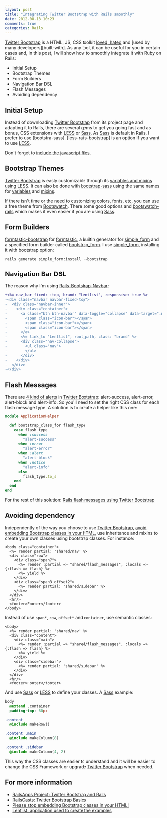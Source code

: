 ```yaml
---
layout: post
title: "Integrating Twitter Bootstrap with Rails smoothly"
date: 2012-08-13 10:23
comments: true
categories: Rails
---
```


[Twitter Bootstrap]:http://twitter.github.com/bootstrap/
[hn-bootstrap]:http://news.ycombinator.com/item?id=3536291
[builtwith]:http://builtwithbootstrap.com/
[LESS]:http://lesscss.org/
[Sass]:http://sass-lang.com/
[bootstrap-sass]:https://github.com/thomas-mcdonald/bootstrap-sass/
[bootstrap-sass-variables]:https://github.com/thomas-mcdonald/bootstrap-sass/blob/master/vendor/assets/stylesheets/bootstrap/_variables.scss
[bootstrap-sass-mixins]:https://github.com/thomas-mcdonald/bootstrap-sass/blob/master/vendor/assets/stylesheets/bootstrap/_mixins.scss
[bootstrap-js]:https://github.com/thomas-mcdonald/bootstrap-sass#javascripts
[bootstrap-less]:https://github.com/metaskills/less-rails-bootstrap/
[simple_form]:https://github.com/plataformatec/simple_form
[formtastic-bootstrap]:https://github.com/mjbellantoni/formtastic-bootstrap
[formtastic]:https://github.com/justinfrench/formtastic
[bootstrap_form]:https://github.com/potenza/bootstrap_form
[Rails-Bootstrap-Navbar]:https://github.com/julescopeland/Rails-Bootstrap-Navbar
[Bootswatch]:http://bootswatch.com/
[bootswatch-rails]:https://github.com/maxim/bootswatch-rails
[Blueprint CSS]:http://www.blueprintcss.org/
[variables]:http://twitter.github.com/bootstrap/less.html#variables
[alerts]:http://twitter.github.com/bootstrap/components.html#alerts
[stop_embedding]:http://ruby.bvision.com/blog/please-stop-embedding-bootstrap-classes-in-your-html


[Twitter Bootstrap] is a HTML, JS, CSS toolkit [loved, hated][hn-bootstrap] and [used by many developers][built-with]. As any tool, it can be useful for you in certain cases and, in this post, I will show how to smoothly integrate it with Ruby on Rails:

* Initial Setup
* Bootstrap Themes
* Form Builders
* Navigation Bar DSL
* Flash Messages
* Avoiding dependency

<!-- more -->

## Initial Setup

Instead of downloading [Twitter Bootstrap] from its project page and adapting it to Rails, there are several gems to get you going fast and as bonus, CSS extensions with [LESS] or [Sass]. As [Sass] is default in Rails, I prefer to use [bootstra-sass]. [less-rails-bootstrap] is an option If you want to use [LESS].

Don't forget to [include the javascript files][bootstrap-js].

## Bootstrap Themes

[Twitter Bootstrap] is easly customizable through its [variables and mixins using LESS][variables]. It can also be done with [bootstrap-sass] using the same names for [variables][bootstrap-sass-variables] and [mixins][bootstrap-sass-mixins].

If there isn't time or the need to customizing colors, fonts, etc, you can use a free theme from [Bootswatch]. There some good options and [bootswatch-rails] which makes it even easier if you are using [Sass].

## Form Builders

[formtastic-bootstrap] for [formtastic], a builtin generator for [simple_form] and a specified form builder called [bootstrap_form]. I use [simple_form], installing it with bootstrap option:

```
rails generate simple_form:install --bootstrap
```

## Navigation Bar DSL

The reason why I'm using [Rails-Bootstrap-Navbar]:

``` diff
+<%= nav_bar fixed: :top, brand: "Lentlist", responsive: true %>
-<div class="navbar navbar-fixed-top">
-  <div class="navbar-inner">
-    <div class="container">
-      <a class="btn btn-navbar" data-toggle="collapse" data-target=".nav-collapse">
-        <span class="icon-bar"></span>
-        <span class="icon-bar"></span>
-        <span class="icon-bar"></span>
-      </a>
-      <%= link_to "Lentlist", root_path, class: "brand" %>
-      <div class="nav-collapse">
-        <ul class="nav">
-        </ul>
-      </div>
-    </div>
-  </div>
-</div>
```

## Flash Messages

There are [4 kind of alerts][alerts] in [Twitter Bootstrap]: alert-success, alert-error, alert-block and alert-info. So you'll need to set the right CSS class for each flash message type. A solution is to create a helper like this one:

``` ruby
module ApplicationHelper

  def bootstrap_class_for flash_type
    case flash_type
      when :success
        "alert-success"
      when :error
        "alert-error"
      when :alert
        "alert-block"
      when :notice
        "alert-info"
      else
        flash_type.to_s
    end
  end
end
```

For the rest of this solution: [Rails flash messages using Twitter Bootstrap](https://gist.github.com/3344628)

## Avoiding dependency

Independently of the way you choose to use [Twitter Bootstrap], [avoid embedding Bootstrap classes in your HTML][stop_embedding], use inheritance and mixins to create your own classes using bootstrap classes. For instance:

``` erb
<body class="container">
  <%= render partial: 'shared/nav' %>
  <div class="row">
    <div class="span7">
      <%= render :partial => "shared/flash_messages", :locals => {:flash => flash} %> 
      <%= yield %>
    </div>
    <div class="span3 offset2">
      <%= render partial: 'shared/sidebar' %>
    </div>
  </div>
  <hr/>
  <footer>Footer</footer>
</body>
```

Instead of use `span*`, `row`, `offset*` and `container`, use semantic classes:

```
<body>
  <%= render partial: 'shared/nav' %>
  <div class="content">
    <div class="main">
      <%= render :partial => "shared/flash_messages", :locals => {:flash => flash} %> 
      <%= yield %>
    </div>
    <div class="sidebar">
      <%= render partial: 'shared/sidebar' %>
    </div>
  </div>
  <hr/>
  <footer>Footer</footer>
```

And use [Sass] or [LESS] to define your classes. A [Sass] example:

``` sass
body
  @extend .container
  padding-top: 60px

.content
  @include makeRow()

.content .main
  @include makeColumn(8)

.content .sidebar
  @include makeColumn(4, 2)
```

This way the CSS classes are easier to understand and it will be easier to change the CSS Framework or upgrade [Twitter Bootstrap] when needed.


## For more information

* [RailsApps Project: Twitter Bootstrap and Rails](http://railsapps.github.com/twitter-bootstrap-rails.html)
* [RailsCasts: Twitter Bootstrap Basics](http://railscasts.com/episodes/328-twitter-bootstrap-basics)
* [Please stop embedding Bootstrap classes in your HTML!][stop_embedding]
* [Lentlist: application used to create the examples](https://github.com/roberto/lentlist)
